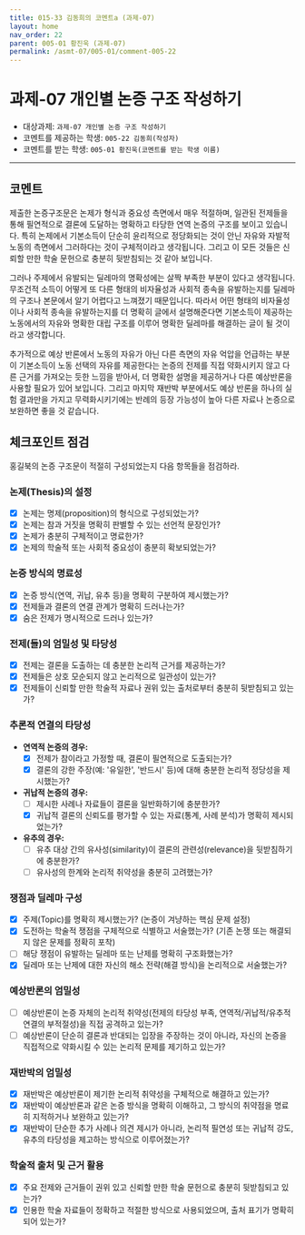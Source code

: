 ```yaml
---
title: 015-33 김동희의 코멘트a (과제-07) 
layout: home
nav_order: 22
parent: 005-01 황진욱 (과제-07)
permalink: /asmt-07/005-01/comment-005-22
---
```


# 과제-07 개인별 논증 구조 작성하기

- 대상과제: `과제-07 개인별 논증 구조 작성하기`
- 코멘트를 제공하는 학생: `005-22 김동희(작성자)` 
- 코멘트를 받는 학생: `005-01 황진욱(코멘트를 받는 학생 이름)` 

---

## 코멘트

제출한 논증구조문은 논제가 형식과 중요성 측면에서 매우 적절하며, 일관된 전제들을 통해 필연적으로 결론에 도달하는 명확하고 타당한 연역 논증의 구조를 보이고 있습니다. 특히 논제에서 기본소득이 단순히 윤리적으로 정당화되는 것이 안닌 자유와 자발적 노동의 측면에서 그러하다는 것이 구체적이라고 생각됩니다. 그리고 이 모든 것들은 신뢰할 만한 학술 문헌으로 충분히 뒷받침되는 것 같아 보입니다. 

그러나 주제에서 유발되는 딜레마의 명확성에는 살짝 부족한 부분이 있다고 생각됩니다. 무조건적 소득이 어떻게 또 다른 형태의 비자율성과 사회적 종속을 유발하는지를 딜레마의 구조나 본문에서 알기 어렵다고 느껴졌기 때문입니다. 따라서 어떤 형태의 비자율성이나 사회적 종속을 유발하는지를 더 명확히 글에서 설명해준다면 기본소득이 제공하는 노동에서의 자유와 명확한 대립 구조를 이루어 명확한 딜레마를 해결하는 글이 될 것이라고 생각합니다. 

추가적으로 예상 반론에서 노동의 자유가 아닌 다른 측면의 자유 억압을 언급하는 부분이 기본소득이 노동 선택의 자유를 제공한다는 논증의 전제를 직접 약화시키지 않고 다른 근거를 가져오는 듯한 느낌을 받아서, 더 명확한 설명을 제공하거나 다른 예상반론을 사용할 필요가 있어 보입니다. 그리고 마지막 재반박 부분에서도 예상 반론을 하나의 실험 결과만을 가지고 무력화시키기에는 반례의 등장 가능성이 높아 다른 자료나 논증으로 보완하면 좋을 것 같습니다.

## 체크포인트 점검

홍길북의 논증 구조문이 적절히 구성되었는지 다음 항목들을 점검하라.

### **논제(Thesis)의 설정**
- [x] 논제는 명제(proposition)의 형식으로 구성되었는가?
- [x] 논제는 참과 거짓을 명확히 판별할 수 있는 선언적 문장인가?
- [x] 논제가 충분히 구체적이고 명료한가?
- [x] 논제의 학술적 또는 사회적 중요성이 충분히 확보되었는가?

### **논증 방식의 명료성**
- [x] 논증 방식(연역, 귀납, 유추 등)을 명확히 구분하여 제시했는가?
- [x] 전제들과 결론의 연결 관계가 명확히 드러나는가?
- [x] 숨은 전제가 명시적으로 드러나 있는가?

### **전제(들)의 엄밀성 및 타당성**
- [x] 전제는 결론을 도출하는 데 충분한 논리적 근거를 제공하는가?
- [x] 전제들은 상호 모순되지 않고 논리적으로 일관성이 있는가?
- [x] 전제들이 신뢰할 만한 학술적 자료나 권위 있는 출처로부터 충분히 뒷받침되고 있는가?

### **추론적 연결의 타당성**
- **연역적 논증의 경우:**
  - [x] 전제가 참이라고 가정할 때, 결론이 필연적으로 도출되는가?
  - [x] 결론의 강한 주장(예: '유일한', '반드시' 등)에 대해 충분한 논리적 정당성을 제시했는가?

- **귀납적 논증의 경우:**
  - [ ] 제시한 사례나 자료들이 결론을 일반화하기에 충분한가?
  - [x] 귀납적 결론의 신뢰도를 평가할 수 있는 자료(통계, 사례 분석)가 명확히 제시되었는가?

- **유추의 경우:**
  - [ ] 유추 대상 간의 유사성(similarity)이 결론의 관련성(relevance)을 뒷받침하기에 충분한가?
  - [ ] 유사성의 한계와 논리적 취약성을 충분히 고려했는가?

### **쟁점과 딜레마 구성**
- [x] 주제(Topic)를 명확히 제시했는가? (논증이 겨냥하는 핵심 문제 설정)
- [x] 도전하는 학술적 쟁점을 구체적으로 식별하고 서술했는가? (기존 논쟁 또는 해결되지 않은 문제를 정확히 포착)
- [ ] 해당 쟁점이 유발하는 딜레마 또는 난제를 명확히 구조화했는가?
- [x] 딜레마 또는 난제에 대한 자신의 해소 전략(해결 방식)을 논리적으로 서술했는가?

### **예상반론의 엄밀성**
- [ ] 예상반론이 논증 자체의 논리적 취약성(전제의 타당성 부족, 연역적/귀납적/유추적 연결의 부적절성)을 직접 공격하고 있는가?
- [ ] 예상반론이 단순히 결론과 반대되는 입장을 주장하는 것이 아니라, 자신의 논증을 직접적으로 약화시킬 수 있는 논리적 문제를 제기하고 있는가?

### **재반박의 엄밀성**
- [x] 재반박은 예상반론이 제기한 논리적 취약성을 구체적으로 해결하고 있는가?
- [x] 재반박이 예상반론과 같은 논증 방식을 명확히 이해하고, 그 방식의 취약점을 명료히 지적하거나 보완하고 있는가?
- [x] 재반박이 단순한 추가 사례나 의견 제시가 아니라, 논리적 필연성 또는 귀납적 강도, 유추의 타당성을 제고하는 방식으로 이루어졌는가?

### **학술적 출처 및 근거 활용**
- [x] 주요 전제와 근거들이 권위 있고 신뢰할 만한 학술 문헌으로 충분히 뒷받침되고 있는가?
- [x] 인용한 학술 자료들이 정확하고 적절한 방식으로 사용되었으며, 출처 표기가 명확히 되어 있는가?
